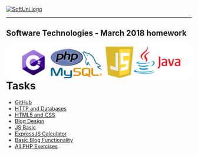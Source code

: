 <a href="https://softuni.bg" rel="Courses">  ![SoftUni logo][logo] <a/>

[logo]: http://innovationstarterbox.bg/wp-content/uploads/2016/05/Softuni_logo_trasparent.png "SoftUni Logo"

---

## <b>Software Technologies - March 2018 homework</b>
<div>
  <img src="img/lang.png" align="left" />
</div>







---

<div>
<h1>Tasks</h1>
  <ul>
    <li>
      <a href="https://github.com/peyopeev0206/SoftUni/tree/master/Software%20Technologies/GitHub">GitHub</a>
    </li>
    <li>
      <a href="https://github.com/peyopeev0206/SoftUni/tree/master/Software%20Technologies/HTTPAndDatabases">HTTP and Databases
      </a>
    </li>
    <li>
      <a href="https://github.com/peyopeev0206/SoftUni/tree/master/Software%20Technologies/HTML5AndCSS">HTML5 and CSS</a>
    </li>
    <li>
      <a href="https://github.com/peyopeev0206/SoftUni/tree/master/Software%20Technologies/BlogDesign">Blog Design</a>
    </li>
    <li>
      <a href="https://github.com/peyopeev0206/SoftUni/tree/master/Software%20Technologies/JavaScriptBasics">JS Basic</a
    </li>
    <li>
      <a href="https://github.com/peyopeev0206/SoftUni/tree/master/Software%20Technologies/JavaScript-ExpressJS-Overview-Lab-Calculator-Skeleton">ExpressJS Calculator
      </a>
    </li>
    <li>
      <a href="https://github.com/peyopeev0206/SoftUni/tree/master/Software%20Technologies/JavaScript-Blog-basic-Functionality">Basic Blog Functionality
      </a>
    </li>
    <li>
      <a href="https://github.com/peyopeev0206/SoftUni/tree/master/Software%20Technologies/PHP">All PHP Exercises
      </a>
    </li>
  </ul>
</div>
